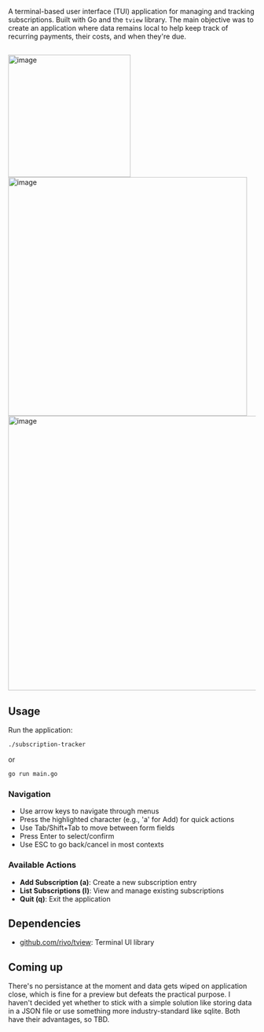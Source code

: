 A terminal-based user interface (TUI) application for managing and tracking subscriptions. Built with Go and the `tview` library. The main objective was to create an application where data remains local to help keep track of recurring payments, their costs, and when they're due.

## 
<img width="249" alt="image" src="https://github.com/user-attachments/assets/2a6e646f-76d6-409d-af89-c0c43638ec79" />
<img width="486" alt="image" src="https://github.com/user-attachments/assets/c2eaa3e5-54f0-4330-9f18-382cd74e4a7c" />
<img width="559" alt="image" src="https://github.com/user-attachments/assets/0b87917e-acee-4b34-a9e1-b3e95732a7bf" />

## Usage

Run the application:
```bash
./subscription-tracker
```
or
```bash
go run main.go
```

### Navigation

- Use arrow keys to navigate through menus
- Press the highlighted character (e.g., 'a' for Add) for quick actions
- Use Tab/Shift+Tab to move between form fields
- Press Enter to select/confirm
- Use ESC to go back/cancel in most contexts

### Available Actions

- **Add Subscription (a)**: Create a new subscription entry
- **List Subscriptions (l)**: View and manage existing subscriptions
- **Quit (q)**: Exit the application

## Dependencies

- [github.com/rivo/tview](https://github.com/rivo/tview): Terminal UI library

## Coming up
There's no persistance at the moment and data gets wiped on application close, which is fine for a preview but defeats the practical purpose. I haven't decided yet whether to stick with a simple solution like storing data in a JSON file or use something more industry-standard like sqlite. Both have their advantages, so TBD.

